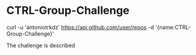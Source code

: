 # CTRL-Group-Challenge
curl -u 'antoniotrkdz' https://api.github.com/user/repos -d '{name:CTRL-Group-Challenge}'

The challenge is described
